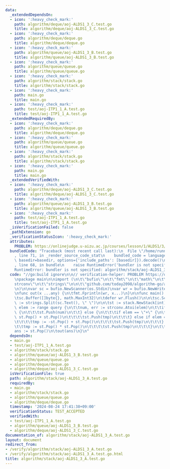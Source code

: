 ```yaml
---
data:
  _extendedDependsOn:
  - icon: ':heavy_check_mark:'
    path: algorithm/deque/aoj-ALDS1_3_C.test.go
    title: algorithm/deque/aoj-ALDS1_3_C.test.go
  - icon: ':heavy_check_mark:'
    path: algorithm/deque/deque.go
    title: algorithm/deque/deque.go
  - icon: ':heavy_check_mark:'
    path: algorithm/queue/aoj-ALDS1_3_B.test.go
    title: algorithm/queue/aoj-ALDS1_3_B.test.go
  - icon: ':heavy_check_mark:'
    path: algorithm/queue/queue.go
    title: algorithm/queue/queue.go
  - icon: ':heavy_check_mark:'
    path: algorithm/stack/stack.go
    title: algorithm/stack/stack.go
  - icon: ':heavy_check_mark:'
    path: main.go
    title: main.go
  - icon: ':heavy_check_mark:'
    path: test/aoj-ITP1_1_A.test.go
    title: test/aoj-ITP1_1_A.test.go
  _extendedRequiredBy:
  - icon: ':heavy_check_mark:'
    path: algorithm/deque/deque.go
    title: algorithm/deque/deque.go
  - icon: ':heavy_check_mark:'
    path: algorithm/queue/queue.go
    title: algorithm/queue/queue.go
  - icon: ':heavy_check_mark:'
    path: algorithm/stack/stack.go
    title: algorithm/stack/stack.go
  - icon: ':heavy_check_mark:'
    path: main.go
    title: main.go
  _extendedVerifiedWith:
  - icon: ':heavy_check_mark:'
    path: algorithm/deque/aoj-ALDS1_3_C.test.go
    title: algorithm/deque/aoj-ALDS1_3_C.test.go
  - icon: ':heavy_check_mark:'
    path: algorithm/queue/aoj-ALDS1_3_B.test.go
    title: algorithm/queue/aoj-ALDS1_3_B.test.go
  - icon: ':heavy_check_mark:'
    path: test/aoj-ITP1_1_A.test.go
    title: test/aoj-ITP1_1_A.test.go
  _isVerificationFailed: false
  _pathExtension: go
  _verificationStatusIcon: ':heavy_check_mark:'
  attributes:
    PROBLEM: https://onlinejudge.u-aizu.ac.jp/courses/lesson/1/ALDS1/3/ALDS1_3_A
  bundledCode: "Traceback (most recent call last):\n  File \"/home/runner/.local/lib/python3.10/site-packages/onlinejudge_verify/documentation/build.py\"\
    , line 71, in _render_source_code_stat\n    bundled_code = language.bundle(stat.path,\
    \ basedir=basedir, options={'include_paths': [basedir]}).decode()\n  File \"/home/runner/.local/lib/python3.10/site-packages/onlinejudge_verify/languages/user_defined.py\"\
    , line 68, in bundle\n    raise RuntimeError('bundler is not specified: {}'.format(str(path)))\n\
    RuntimeError: bundler is not specified: algorithm/stack/aoj-ALDS1_3_A.test.go\n"
  code: "//go:build ignore\n\n// verification-helper: PROBLEM https://onlinejudge.u-aizu.ac.jp/courses/lesson/1/ALDS1/3/ALDS1_3_A\n\
    \npackage main\n\nimport (\n\t\"bufio\"\n\t\"fmt\"\n\t\"math\"\n\t\"os\"\n\t\"\
    strconv\"\n\t\"strings\"\n\n\t\"github.com/today2098/algorithm-go/algorithm/stack\"\
    \n)\n\nvar sc = bufio.NewScanner(os.Stdin)\nvar wr = bufio.NewWriter(os.Stdout)\n\
    \nfunc out(x ...any) {\n\tfmt.Fprintln(wr, x...)\n}\n\nfunc main() {\n\tsc.Split(bufio.ScanLines)\n\
    \tsc.Buffer([]byte{}, math.MaxInt32)\n\tdefer wr.Flush()\n\n\tsc.Scan()\n\tquery\
    \ := strings.Split(sc.Text(), \" \")\n\n\tst := stack.NewStack[int]()\n\tfor _,\
    \ elem := range query {\n\t\tnum, err := strconv.Atoi(elem)\n\t\tif err == nil\
    \ {\n\t\t\tst.Push(num)\n\t\t} else {\n\t\t\tif elem == \"+\" {\n\t\t\t\ttmp :=\
    \ st.Pop() + st.Pop()\n\t\t\t\tst.Push(tmp)\n\t\t\t} else if elem == \"-\" {\n\
    \t\t\t\ttmp := -st.Pop() + st.Pop()\n\t\t\t\tst.Push(tmp)\n\t\t\t} else {\n\t\t\
    \t\ttmp := st.Pop() * st.Pop()\n\t\t\t\tst.Push(tmp)\n\t\t\t}\n\t\t}\n\t}\n\n\t\
    ans := st.Pop()\n\tout(ans)\n}\n"
  dependsOn:
  - main.go
  - test/aoj-ITP1_1_A.test.go
  - algorithm/stack/stack.go
  - algorithm/queue/aoj-ALDS1_3_B.test.go
  - algorithm/queue/queue.go
  - algorithm/deque/deque.go
  - algorithm/deque/aoj-ALDS1_3_C.test.go
  isVerificationFile: true
  path: algorithm/stack/aoj-ALDS1_3_A.test.go
  requiredBy:
  - main.go
  - algorithm/stack/stack.go
  - algorithm/queue/queue.go
  - algorithm/deque/deque.go
  timestamp: '2024-08-24 17:41:38+09:00'
  verificationStatus: TEST_ACCEPTED
  verifiedWith:
  - test/aoj-ITP1_1_A.test.go
  - algorithm/queue/aoj-ALDS1_3_B.test.go
  - algorithm/deque/aoj-ALDS1_3_C.test.go
documentation_of: algorithm/stack/aoj-ALDS1_3_A.test.go
layout: document
redirect_from:
- /verify/algorithm/stack/aoj-ALDS1_3_A.test.go
- /verify/algorithm/stack/aoj-ALDS1_3_A.test.go.html
title: algorithm/stack/aoj-ALDS1_3_A.test.go
---
```

